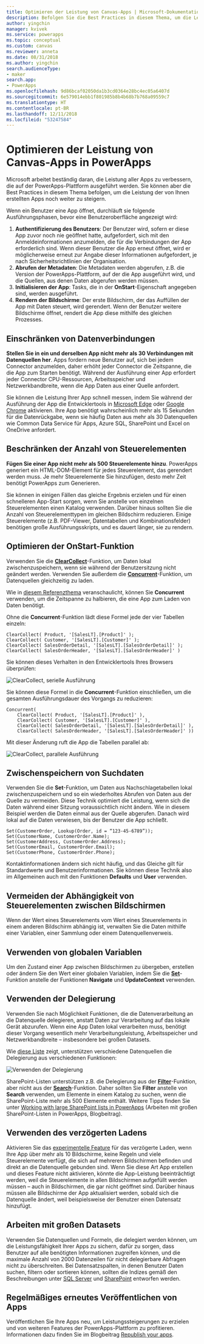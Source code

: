 ```yaml
---
title: Optimieren der Leistung von Canvas-Apps | Microsoft-Dokumentation
description: Befolgen Sie die Best Practices in diesem Thema, um die Leistung von Canvas-Apps zu steigern, die Sie in PowerApps erstellen.
author: yingchin
manager: kvivek
ms.service: powerapps
ms.topic: conceptual
ms.custom: canvas
ms.reviewer: anneta
ms.date: 08/31/2018
ms.author: yingchin
search.audienceType:
- maker
search.app:
- PowerApps
ms.openlocfilehash: 9d86bcaf02050da1b3cd0364e28bc4ec05a6407d
ms.sourcegitcommit: 6e579014ebb1f801985b8b4b68b7b768a09559c7
ms.translationtype: HT
ms.contentlocale: pt-BR
ms.lasthandoff: 12/11/2018
ms.locfileid: "53247584"
---
```

# <a name="optimize-canvas-app-performance-in-powerapps"></a>Optimieren der Leistung von Canvas-Apps in PowerApps
Microsoft arbeitet beständig daran, die Leistung aller Apps zu verbessern, die auf der PowerApps-Plattform ausgeführt werden. Sie können aber die Best Practices in diesem Thema befolgen, um die Leistung der von Ihnen erstellten Apps noch weiter zu steigern.

Wenn ein Benutzer eine App öffnet, durchläuft sie folgende Ausführungsphasen, bevor eine Benutzeroberfläche angezeigt wird: 
1. **Authentifizierung des Benutzers**: Der Benutzer wird, sofern er diese App zuvor noch nie geöffnet hatte, aufgefordert, sich mit den Anmeldeinformationen anzumelden, die für die Verbindungen der App erforderlich sind. Wenn dieser Benutzer die App erneut öffnet, wird er möglicherweise erneut zur Angabe dieser Informationen aufgefordert, je nach Sicherheitsrichtlinien der Organisation. 
2. **Abrufen der Metadaten**: Die Metadaten werden abgerufen, z.B. die Version der PowerApps-Plattform, auf der die App ausgeführt wird, und die Quellen, aus denen Daten abgerufen werden müssen. 
3. **Initialisieren der App**: Tasks, die in der **OnStart**-Eigenschaft angegeben sind, werden ausgeführt. 
4. **Rendern der Bildschirme**: Der erste Bildschirm, der das Auffüllen der App mit Daten steuert, wird gerendert. Wenn der Benutzer weitere Bildschirme öffnet, rendert die App diese mithilfe des gleichen Prozesses.  

## <a name="limit-data-connections"></a>Einschränken von Datenverbindungen 
**Stellen Sie in ein und derselben App nicht mehr als 30 Verbindungen mit Datenquellen her**. Apps fordern neue Benutzer auf, sich bei jedem Connector anzumelden, daher erhöht jeder Connector die Zeitspanne, die die App zum Starten benötigt. Während der Ausführung einer App erfordert jeder Connector CPU-Ressourcen, Arbeitsspeicher und Netzwerkbandbreite, wenn die App Daten aus einer Quelle anfordert. 

Sie können die Leistung Ihrer App schnell messen, indem Sie während der Ausführung der App die Entwicklertools in [Microsoft Edge](https://docs.microsoft.com/microsoft-edge/devtools-guide/network) oder [Google Chrome](https://developers.google.com/web/tools/chrome-devtools/network-performance/) aktivieren. Ihre App benötigt wahrscheinlich mehr als 15 Sekunden für die Datenrückgabe, wenn sie häufig Daten aus mehr als 30 Datenquellen wie Common Data Service für Apps, Azure SQL, SharePoint und Excel on OneDrive anfordert.  

## <a name="limit-the-number-of-controls"></a>Beschränken der Anzahl von Steuerelementen 
**Fügen Sie einer App nicht mehr als 500 Steuerelemente hinzu**. PowerApps generiert ein HTML-DOM-Element für jedes Steuerelement, das gerendert werden muss. Je mehr Steuerelemente Sie hinzufügen, desto mehr Zeit benötigt PowerApps zum Generieren. 

Sie können in einigen Fällen das gleiche Ergebnis erzielen und für einen schnelleren App-Start sorgen, wenn Sie anstelle von einzelnen Steuerelementen einen Katalog verwenden. Darüber hinaus sollten Sie die Anzahl von Steuerelementtypen im gleichen Bildschirm reduzieren. Einige Steuerelemente (z.B. PDF-Viewer, Datentabellen und Kombinationsfelder) benötigen große Ausführungsskripts, und es dauert länger, sie zu rendern. 

## <a name="optimize-the-onstart-function"></a>Optimieren der OnStart-Funktion
Verwenden Sie die [**ClearCollect**](functions/function-clear-collect-clearcollect.md)-Funktion, um Daten lokal zwischenzuspeichern, wenn sie während der Benutzersitzung nicht geändert werden. Verwenden Sie außerdem die [**Concurrent**](functions/function-concurrent.md)-Funktion, um Datenquellen gleichzeitig zu laden.

Wie in [diesem Referenzthema](functions/function-concurrent.md) veranschaulicht, können Sie **Concurrent** verwenden, um die Zeitspanne zu halbieren, die eine App zum Laden von Daten benötigt.

Ohne die **Concurrent**-Funktion lädt diese Formel jede der vier Tabellen einzeln:

    ClearCollect( Product, '[SalesLT].[Product]' );
    ClearCollect( Customer, '[SalesLT].[Customer]' );
    ClearCollect( SalesOrderDetail, '[SalesLT].[SalesOrderDetail]' );
    ClearCollect( SalesOrderHeader, '[SalesLT].[SalesOrderHeader]' )

Sie können dieses Verhalten in den Entwicklertools Ihres Browsers überprüfen:

![ClearCollect, serielle Ausführung](./media/performance-tips/perfconcurrent1.png)
    
Sie können diese Formel in die **Concurrent**-Funktion einschließen, um die gesamten Ausführungsdauer des Vorgangs zu reduzieren:

    Concurrent( 
        ClearCollect( Product, '[SalesLT].[Product]' ),
        ClearCollect( Customer, '[SalesLT].[Customer]' ),
        ClearCollect( SalesOrderDetail, '[SalesLT].[SalesOrderDetail]' ),
        ClearCollect( SalesOrderHeader, '[SalesLT].[SalesOrderHeader]' ))
        
Mit dieser Änderung ruft die App die Tabellen parallel ab: 

![ClearCollect, parallele Ausführung](./media/performance-tips/perfconcurrent2.png)  

## <a name="cache-lookup-data"></a>Zwischenspeichern von Suchdaten
Verwenden Sie die **Set**-Funktion, um Daten aus Nachschlagetabellen lokal zwischenzuspeichern und so ein wiederholtes Abrufen von Daten aus der Quelle zu vermeiden. Diese Technik optimiert die Leistung, wenn sich die Daten während einer Sitzung voraussichtlich nicht ändern. Wie in diesem Beispiel werden die Daten einmal aus der Quelle abgerufen. Danach wird lokal auf die Daten verwiesen, bis der Benutzer die App schließt. 

    Set(CustomerOrder, Lookup(Order, id = “123-45-6789”));
    Set(CustomerName, CustomerOrder.Name);
    Set(CustomerAddress, CustomerOrder.Address);
    Set(CustomerEmail, CustomerOrder.Email);
    Set(CustomerPhone, CustomerOrder.Phone);

Kontaktinformationen ändern sich nicht häufig, und das Gleiche gilt für Standardwerte und Benutzerinformationen. Sie können diese Technik also im Allgemeinen auch mit den Funktionen **Defaults** und **User** verwenden. 

## <a name="avoid-controls-dependency-between-screens"></a>Vermeiden der Abhängigkeit von Steuerelementen zwischen Bildschirmen
Wenn der Wert eines Steuerelements vom Wert eines Steuerelements in einem anderen Bildschirm abhängig ist, verwalten Sie die Daten mithilfe einer Variablen, einer Sammlung oder einem Datenquellenverweis.

## <a name="use-global-variables"></a>Verwenden von globalen Variablen
Um den Zustand einer App zwischen Bildschirmen zu übergeben, erstellen oder ändern Sie den Wert einer globalen Variablen, indem Sie die [**Set**](functions/function-set.md)-Funktion anstelle der Funktionen **Navigate** und **UpdateContext** verwenden.

## <a name="use-delegation"></a>Verwenden der Delegierung
Verwenden Sie nach Möglichkeit Funktionen, die die Datenverarbeitung an die Datenquelle delegieren, anstatt Daten zur Verarbeitung auf das lokale Gerät abzurufen. Wenn eine App Daten lokal verarbeiten muss, benötigt dieser Vorgang wesentlich mehr Verarbeitungsleistung, Arbeitsspeicher und Netzwerkbandbreite – insbesondere bei großen Datasets.

Wie [diese Liste](delegation-list.md) zeigt, unterstützen verschiedene Datenquellen die Delegierung aus verschiedenen Funktionen:

![Verwenden der Delegierung](./media/performance-tips/perfdelegation1.png)

SharePoint-Listen unterstützen z.B. die Delegierung aus der [**Filter**](functions/function-filter-lookup.md)-Funktion, aber nicht aus der [**Search**](functions/function-filter-lookup.md)-Funktion. Daher sollten Sie **Filter** anstelle von **Search** verwenden, um Elemente in einem Katalog zu suchen, wenn die SharePoint-Liste mehr als 500 Elemente enthält. Weitere Tipps finden Sie unter [Working with large SharePoint lists in PowerApps](https://powerapps.microsoft.com/blog/powerapps-now-supports-working-with-more-than-256-items-in-sharepoint-lists/) (Arbeiten mit großen SharePoint-Listen in PowerApps, Blogbeitrag). 

## <a name="use-delayed-load"></a>Verwenden des verzögerten Ladens
Aktivieren Sie das [experimentelle Feature](working-with-experimental.md) für das verzögerte Laden, wenn Ihre App über mehr als 10 Bildschirme, keine Regeln und viele Steuerelemente verfügt, die sich auf mehreren Bildschirmen befinden und direkt an die Datenquelle gebunden sind. Wenn Sie diese Art App erstellen und dieses Feature nicht aktivieren, könnte die App-Leistung beeinträchtigt werden, weil die Steuerelemente in allen Bildschirmen aufgefüllt werden müssen – auch in Bildschirmen, die gar nicht geöffnet sind. Darüber hinaus müssen alle Bildschirme der App aktualisiert werden, sobald sich die Datenquelle ändert, weil beispielsweise der Benutzer einen Datensatz hinzufügt.

## <a name="working-with-large-data-sets"></a>Arbeiten mit großen Datasets
Verwenden Sie Datenquellen und Formeln, die delegiert werden können, um die Leistungsfähigkeit Ihrer Apps zu sichern, dafür zu sorgen, dass Benutzer auf alle benötigten Informationen zugreifen können, und die maximale Anzahl von 2000 Datenzeilen für nicht delegierbare Abfragen nicht zu überschreiten. Bei Datensatzspalten, in denen Benutzer Daten suchen, filtern oder sortieren können, sollten die Indizes gemäß den Beschreibungen unter [SQL Server](https://docs.microsoft.com/sql/relational-databases/sql-server-index-design-guide?view=sql-server-2017) und [SharePoint](https://support.office.com/article/Add-an-index-to-a-SharePoint-column-f3f00554-b7dc-44d1-a2ed-d477eac463b0) entworfen werden.  

## <a name="republish-apps-regularly"></a>Regelmäßiges erneutes Veröffentlichen von Apps
Veröffentlichen Sie Ihre Apps neu, um Leistungssteigerungen zu erzielen und von weiteren Features der PowerApps-Plattform zu profitieren. Informationen dazu finden Sie im Blogbeitrag [Republish your apps](https://powerapps.microsoft.com/blog/republish-your-apps-to-get-performance-improvements-and-additional-features/).
